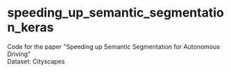 # speeding_up_semantic_segmentation_keras
Code for the paper "Speeding up Semantic Segmentation for Autonomous Driving"   
Dataset: Cityscapes
